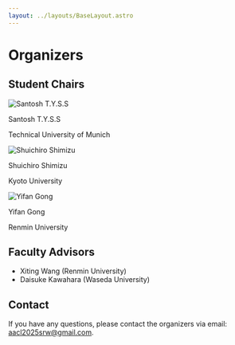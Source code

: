 ```yaml
---
layout: ../layouts/BaseLayout.astro
---
```


# Organizers

## Student Chairs
<div class="grid grid-cols-1 md:grid-cols-3 gap-4">
  <div class="text-center">
    <img src="/images/organizers/santosh.jpg" alt="Santosh T.Y.S.S" class="mx-auto rounded-full w-32 h-32 object-cover">
    <p class="mt-2 font-semibold">Santosh T.Y.S.S</p>
    <p class="text-sm text-gray-600">Technical University of Munich</p>
  </div>
  
  <div class="text-center">
    <img src="/images/organizers/shimizu.jpg" alt="Shuichiro Shimizu" class="mx-auto rounded-full w-32 h-32 object-cover">
    <p class="mt-2 font-semibold">Shuichiro Shimizu</p>
    <p class="text-sm text-gray-600">Kyoto University</p>
  </div>
  
  <div class="text-center">
    <img src="/images/organizers/gong.jpg" alt="Yifan Gong" class="mx-auto rounded-full w-32 h-32 object-cover">
    <p class="mt-2 font-semibold">Yifan Gong</p>
    <p class="text-sm text-gray-600">Renmin University</p>
  </div>
</div>


## Faculty Advisors

- Xiting Wang (Renmin University)
- Daisuke Kawahara (Waseda University)

## Contact

If you have any questions, please contact the organizers via email: aacl2025srw@gmail.com.
